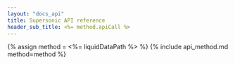 ```yaml
---
layout: "docs_api"
title: Supersonic API reference
header_sub_title: <%= method.apiCall %>
---
```


{% assign method = <%= liquidDataPath %> %}
{% include api_method.md method=method %}
